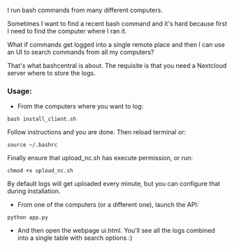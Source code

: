 I run bash commands from many different computers. 

Sometimes I want to find a recent bash command and it's hard because first I need to find the computer where I ran it.

What if commands get logged into a single remote place and then I can use an UI to search commands from all my computers?

That's what bashcentral is about. The requisite is that you need a Nextcloud server where to store the logs.

### Usage:

- From the computers where you want to log:

```
bash install_client.sh
```

Follow instructions and you are done. 
Then reload terminal or:
```
source ~/.bashrc
```

Finally ensure that upload_nc.sh has execute permission, or run:
```
chmod +x upload_nc.sh
```

By default logs will get uploaded every minute, but you can configure that during installation.

- From one of the computers (or a different one), launch the API:

```
python app.py
```

- And then open the webpage ui.html. You'll see all the logs combined into a single table with search options :)
